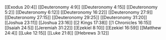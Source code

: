 [[Exodus 20:4]]
[[Deuteronomy 4:9]]
[[Deuteronomy 4:15]]
[[Deuteronomy 5:2]]
[[Deuteronomy 6:12]]
[[Deuteronomy 16:22]]
[[Deuteronomy 27:9]]
[[Deuteronomy 27:15]]
[[Deuteronomy 29:25]]
[[Deuteronomy 31:20]]
[[Joshua 23:11]]
[[Joshua 23:16]]
[[2 Kings 17:38]]
[[1 Chronicles 16:15]]
[[Isaiah 24:5]]
[[Jeremiah 31:22]]
[[Ezekiel 8:10]]
[[Ezekiel 16:59]]
[[Matthew 24:4]]
[[Luke 12:15]]
[[Luke 21:8]]
[[Hebrews 3:12]]
